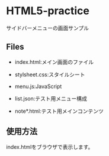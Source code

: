 # HTML5-practice

サイドバーメニューの画面サンプル

## Files

- index.html:メイン画面のファイル

- stylsheet.css:スタイルシート

- menu.js:JavaScript

- list.json:テスト用メニュー構成

- note*.html:テスト用メインコンテンツ

## 使用方法

index.htmlをブラウザで表示します。
